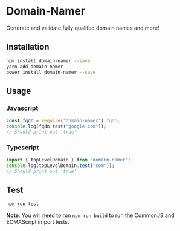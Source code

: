 # Domain-Namer
Generate and validate fully qualifed domain names and more!

## Installation
```sh
npm install domain-namer --save
yarn add domain-namer
bower install domain-namer --save
```

## Usage

### Javascript
```javascript
const fqdn = require("domain-namer").fqdn;
console.log(fqdn.test("google.com"));
// Should print out 'true'
```

### Typescript
```typescript
import { topLevelDomain } from "domain-namer";
console.log(topLevelDomain.test("com"));
// Should print out 'true'
```

## Test
```sh
npm run test
```

**Note**: You will need to run `npm run build` to run the CommonJS and ECMAScript import tests.
